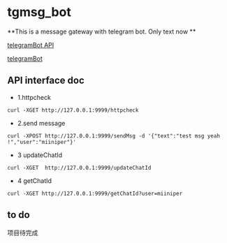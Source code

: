 # tgmsg_bot

**This is a message gateway with telegram bot. Only text now  **

[telegramBot API](https://core.telegram.org/bots/api)

[telegramBot](https://core.telegram.org/bots)


##  API interface doc

- 1.httpcheck 

`curl -XGET http://127.0.0.1:9999/httpcheck`

- 2.send message

`curl -XPOST http://127.0.0.1:9999/sendMsg -d '{"text":"test msg yeah !","user":"miiniper"}'`

- 3 updateChatId

`curl -XGET  http://127.0.0.1:9999/updateChatId`

- 4 getChatId 

`curl -XGET http://127.0.0.1:9999/getChatId?user=miiniper`






## to do 
项目待完成